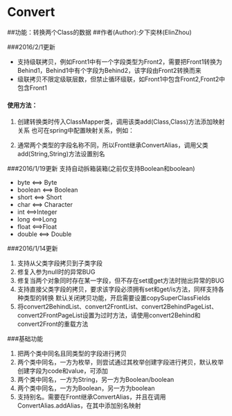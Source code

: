 # Convert
##功能：转换两个Class的数据
##作者(Author):夕下奕林(ElinZhou)


###2016/2/1更新
* 支持级联拷贝，例如Front1中有一个字段类型为Front2，需要把Front1转换为Behind1，Behind1中有个字段为Behind2，该字段由Front2转换而来
* 级联拷贝不限定级联层数，但禁止循环级联，如Front1中包含Front2,Front2中包含Front1

#### 使用方法：
  1. 创建转换类时传入ClassMapper类，调用该类add(Class,Class)方法添加映射关系
  也可在spring中配置映射关系，例如：


        <bean class="com.elin4it.util.convert.Convert$ClassMapper" id="classMapper">
        <constructor-arg>
        <map>
        <!--key和value可互换，顺序无影响-->
        <entry key="com.elin4it.pojo.Contact" value="com.elin4it.model.ContactModel"/>
        <entry key="com.elin4it.pojo.Order" value="com.elin4it.model.OrderModel" </map>
        </constructor-arg>
        </bean>


  2. 通常两个类型的字段名称不同，所以Front继承ConvertAlias，调用父类add(String,String)方法设置别名

###2016/1/19更新
  支持自动拆箱装箱(之前仅支持Boolean和boolean)

* byte <==> Byte
* boolean <==> Boolean
* short <==> Short
* char <==> Character
* int <==>Integer
* long <==>Long
* float <==>Float
* double <==> Double




###2016/1/14更新
  1. 支持从父类字段拷贝到子类字段
  2. 修复入参为null时的异常BUG
  3. 修复当两个对象同时存在某一字段，但不存在set或get方法时抛出异常的BUG
  4. 支持直接父类字段的拷贝，要求该字段必须拥有set和get/is方法，同样支持各种类型的转换
  默认关闭拷贝功能，开启需要设置copySuperClassFields
  5. 将convert2BehindList、convert2FrontList、convert2BehindPageList、convert2FrontPageList设置为过时方法，请使用convert2Behind和convert2Front的重载方法


###基础功能
  1. 把两个类中同名且同类型的字段进行拷贝
  2. 两个类中同名，一方为枚举，则尝试通过其枚举创建字段进行拷贝，默认枚举创建字段为code和value，可添加
  4. 两个类中同名，一方为String，另一方为Boolean/boolean
  5. 两个类中同名，一方为Boolean，另一方为boolean
  5. 支持别名。需要在Front继承ConvertAlias，并且在调用ConvertAlias.addAlias，在其中添加别名映射
